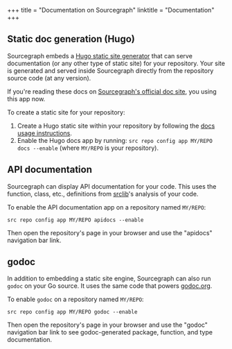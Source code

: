 +++
title = "Documentation on Sourcegraph"
linktitle = "Documentation"
+++

## Static doc generation (Hugo)

Sourcegraph embeds a [Hugo static site generator](https://gohugo.io/)
that can serve documentation (or any other type of static site) for
your repository. Your site is generated and served inside Sourcegraph
directly from the repository source code (at any version).

If you're reading these docs on
[Sourcegraph's official doc site](https://src.sourcegraph.com/sourcegraph/.docs),
you using this app now.

To create a static site for your repository:

1. Create a Hugo static site within your repository by following the
   [docs usage instructions](https://src.sourcegraph.com/sourcegraph/.tree/platform/apps/docs/README.md).
1. Enable the Hugo docs app by running: `src repo config app MY/REPO docs --enable` (where `MY/REPO` is your repository).


## API documentation

Sourcegraph can display API documentation for your code. This uses the
function, class, etc., definitions from [srclib](https://srclib.org)'s
analysis of your code.

To enable the API documentation app on a repository named `MY/REPO`:

```
src repo config app MY/REPO apidocs --enable
```

Then open the repository's page in your browser and use the "apidocs"
navigation bar link.


## godoc

In addition to embedding a static site engine, Sourcegraph can also
run `godoc` on your Go source. It uses the same code that powers
[godoc.org](https://godoc.org/).

To enable `godoc` on a repository named `MY/REPO`:

```
src repo config app MY/REPO godoc --enable
```

Then open the repository's page in your browser and use the "godoc"
navigation bar link to see godoc-generated package, function, and type
documentation.
